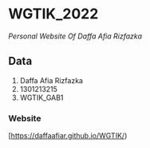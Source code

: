 # WGTIK_2022
*Personal Website Of Daffa Afia Rizfazka*

## Data
1. Daffa Afia Rizfazka
2. 1301213215
3. WGTIK_GAB1

### Website
[https://daffaafiar.github.io/WGTIK/)

